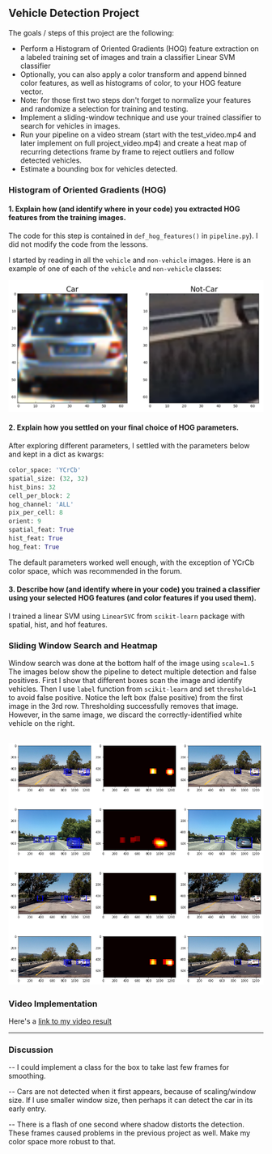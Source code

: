 ## Vehicle Detection Project

The goals / steps of this project are the following:

* Perform a Histogram of Oriented Gradients (HOG) feature extraction on a labeled training set of images and train a classifier Linear SVM classifier
* Optionally, you can also apply a color transform and append binned color features, as well as histograms of color, to your HOG feature vector. 
* Note: for those first two steps don't forget to normalize your features and randomize a selection for training and testing.
* Implement a sliding-window technique and use your trained classifier to search for vehicles in images.
* Run your pipeline on a video stream (start with the test_video.mp4 and later implement on full project_video.mp4) and create a heat map of recurring detections frame by frame to reject outliers and follow detected vehicles.
* Estimate a bounding box for vehicles detected.

[//]: # (Image References)
[image1]: ./examples/car_not_car.png
[image2]: ./examples/HOG_example.jpg
[image3]: ./examples/sliding_windows.jpg
[image4]: ./examples/sliding_window.jpg
[image5]: ./examples/bboxes_and_heat.png
[image6]: ./examples/labels_map.png
[image7]: ./examples/output_bboxes.png
[video1]: ./project_video.mp4

### Histogram of Oriented Gradients (HOG)

#### 1. Explain how (and identify where in your code) you extracted HOG features from the training images.

The code for this step is contained in `def_hog_features()` in `pipeline.py`). I did not modify the code from the lessons.  

I started by reading in all the `vehicle` and `non-vehicle` images.  Here is an example of one of each of the `vehicle` and `non-vehicle` classes:

![alt text](./car_not_car.png)


#### 2. Explain how you settled on your final choice of HOG parameters.

After exploring different parameters, I settled with the parameters below and kept in a dict as kwargs:
```python
color_space: 'YCrCb'
spatial_size: (32, 32)
hist_bins: 32
cell_per_block: 2
hog_channel: 'ALL'
pix_per_cell: 8
orient: 9
spatial_feat: True
hist_feat: True
hog_feat: True
```
The default parameters worked well enough, with the exception of YCrCb color space, which was recommended in the forum.

#### 3. Describe how (and identify where in your code) you trained a classifier using your selected HOG features (and color features if you used them).

I trained a linear SVM using `LinearSVC` from `scikit-learn` package with spatial, hist, and hof features.


### Sliding Window Search and Heatmap

Window search was done at the bottom half of the image using `scale=1.5` The images below show the pipeline to detect multiple detection and false positives. First I show that different boxes scan the image and identify vehicles. Then I use `label` function from `scikit-learn` and set `threshold=1` to avoid false positive. Notice the left box (false positive) from the first image in the 3rd row. Thresholding successfully removes that image. However, in the same image, we discard the correctly-identified white vehicle on the right.

![alt text](./combined.png)
---

### Video Implementation

Here's a [link to my video result](https://youtu.be/PR4WwWF4D88)


---

### Discussion

-- I could implement a class for the box to take last few frames for smoothing.

-- Cars are not detected when it first appears, because of scaling/window size. If I use smaller window size, then perhaps it can detect the car in its early entry.

-- There is a flash of one second where shadow distorts the detection. These frames caused problems in the previous project as well. Make my color space more robust to that.
